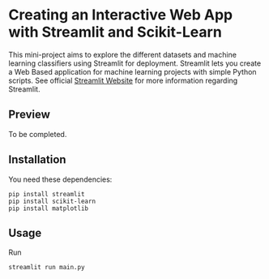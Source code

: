 # Creating an Interactive Web App with Streamlit and Scikit-Learn
This mini-project aims to explore the different datasets and machine learning classifiers using Streamlit for deployment. Streamlit lets you create a Web Based application for machine learning projects with simple Python scripts. See official [Streamlit Website](https://www.streamlit.io/) for more information regarding Streamlit.

## Preview
To be completed.

## Installation
You need these dependencies:
```console
pip install streamlit
pip install scikit-learn
pip install matplotlib
```

## Usage
Run
```console
streamlit run main.py
```
